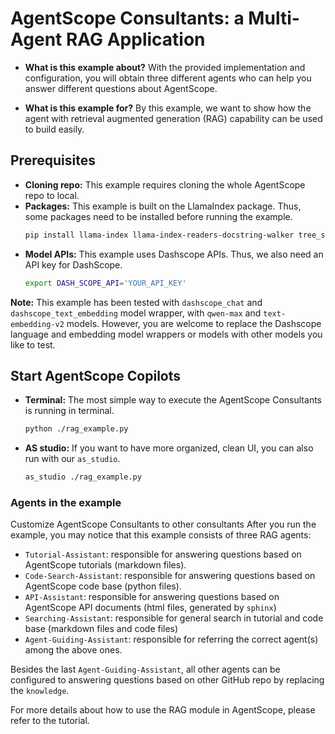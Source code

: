 # AgentScope Consultants: a Multi-Agent RAG Application

* **What is this example about?**
With the provided implementation and configuration,
you will obtain three different agents who can help you answer different questions about AgentScope.

* **What is this example for?** By this example, we want to show how the agent with retrieval augmented generation (RAG)
capability can be used to build easily.


## Prerequisites
* **Cloning repo:** This example requires cloning the whole AgentScope repo to local.
* **Packages:** This example is built on the LlamaIndex package. Thus, some packages need to be installed before running the example.
    ```bash
    pip install llama-index llama-index-readers-docstring-walker tree_sitter tree-sitter-languages
    ```
* **Model APIs:** This example uses Dashscope APIs. Thus, we also need an API key for DashScope.
  ```bash
  export DASH_SCOPE_API='YOUR_API_KEY'
  ```

**Note:** This example has been tested with `dashscope_chat` and `dashscope_text_embedding` model wrapper, with `qwen-max` and `text-embedding-v2` models.
However, you are welcome to replace the Dashscope language and embedding model wrappers or models with other models you like to test.

## Start AgentScope Copilots
* **Terminal:** The most simple way to execute the AgentScope Consultants is running in terminal.
  ```bash
  python ./rag_example.py
  ```


* **AS studio:** If you want to have more organized, clean UI, you can also run with our `as_studio`.
  ```bash
  as_studio ./rag_example.py
  ```

### Agents in the example
Customize AgentScope Consultants to other consultants
After you run the example, you may notice that this example consists of three RAG agents:
* `Tutorial-Assistant`: responsible for answering questions based on AgentScope tutorials (markdown files).
* `Code-Search-Assistant`: responsible for answering questions based on AgentScope code base (python files).
* `API-Assistant`: responsible for answering questions based on AgentScope API documents (html files, generated by `sphinx`)
* `Searching-Assistant`: responsible for general search in tutorial and code base (markdown files and code files)
* `Agent-Guiding-Assistant`: responsible for referring the correct agent(s) among the above ones.

Besides the last `Agent-Guiding-Assistant`, all other agents can be configured to answering questions based on other GitHub repo by replacing the `knowledge`.

For more details about how to use the RAG module in AgentScope, please refer to the tutorial.

